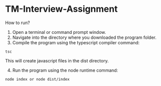 # TM-Interview-Assignment

How to run?
1. Open a terminal or command prompt window.
2. Navigate into the directory where you downloaded the program folder.
3. Compile the program using the typescript compiler command:

```
tsc
```
  
This will create javascript files in the dist directory.

4. Run the program using the node runtime command:

```
node index or node dist/index
```

